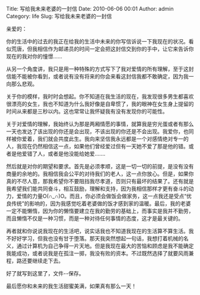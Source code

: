 Title: 写给我未来老婆的一封信
Date: 2010-06-06 00:01
Author: admin
Category: life
Slug: 写给我未来老婆的一封信

亲爱的：

你的生活中的过去的我正在给我的生活中未来的你写信诉说一下我现在的状况。看似荒唐，但我相信作为邮递员的时间一定会把这封信交到你的手中，让它来告诉你现在的我对你的憧憬......

从另一个角度讲，我只是用一种特殊的方式写下了我对爱情的所有理解，至于这封信能不能被你看到，或者说有没有将来的你会来看这封信我都不敢确定，因为我一向那么悲观。

关于你的模样，我时时会想起。你不知道在我生活的现在，我发现很多男生都喜欢很漂亮的女生，我也不知道为什么我好像是自卑惯了，我的眼神在女生身上提留的时间从来都是三秒以内。这也常常让我怀疑我有没有发现你的可能性。

关于对爱情的理解，我始终认为那是两厢情愿的事情，就算我是穷光蛋或者有那么一天也发达了该出现的你还是会出现，不该出现的你还是不会出现。我爱你，也同样被你爱着，我们就会共度此生。我向来坚信我永远都是一个对感情绝对专一的人，我现在仍然相信这一点，如果他们曾经爱过但有一天她不爱了那是他的错。或者是他爱错了人，或者是他没能给她爱.......

然后就是对你的期望和要求。首先是必须孝顺，这是一切一切的前提，是没有没有商量的余地的。我相信我会公平的对待我们的老人，这一点你放心。但是，如果你真的不尽人意，那我希望你不要阻挡我尽孝道，否则只有最坏的结果了。还有就是我希望我们能共同奋斗，相互鼓励，理解和支持，因为我相信那样才更有奋斗的动力，爱情的力量O(∩\_∩)O。而且，你必须会做饭会做家务，这一点我还是受点“优良传统”的影响的，因为我感觉吃着老婆做的饭才感到家的温暖。最后，我的老婆一定不能懒惰，因为你的懒惰要建立在我的勤劳的基础上，而事实是我并不勤劳，而且懒惰不仅是一种习惯，而是一种对待任何事情的态度，这才是最关键的。

再者就和你说说我现在的生活吧，说实话我也不知道我现在的生活算不算生活。我不好好学习，但我也没有甘于堕落。那天我突然想起一句话，我想打着机械的名义，通过计算机为自己争得一片天地。但是我现在最大的苦恼和顾虑是我不能确定我能成功，或者说我是在孤注一掷，我没有败的资本。不过既然选择了就要风雨兼程，路还要继续走下去。

好了就写到这里了，文件--保存。

最后愿你和未来的我生活甜蜜美满，如果真有那么一天！
